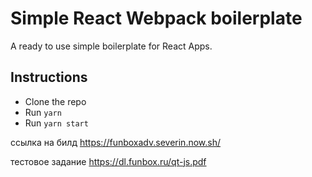 # Simple React Webpack boilerplate

A ready to use simple boilerplate for React Apps.

## Instructions

- Clone the repo
- Run `yarn`
- Run `yarn start`

ссылка на билд
https://funboxadv.severin.now.sh/

тестовое задание
https://dl.funbox.ru/qt-js.pdf
